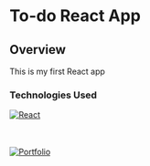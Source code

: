 # To-do React App

## Overview

This is my first React app

### Technologies Used
<a href="#">
  <img src="https://img.shields.io/badge/react-%23323330.svg?style=for-the-badge&logo=react&logoColor=%23F7DF1E" alt="React" />
</a>

<br/><br/>
<a href="https://pedrolorandi.com" target="_blank">
  <img src="https://img.shields.io/badge/view_live-white.svg?style=for-the-badge&logo=airplay-video&logoColor=black" alt="Portfolio" />
</a>

